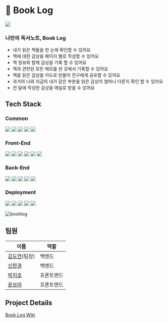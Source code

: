# 📖 Book Log

![](https://user-images.githubusercontent.com/89366567/146297427-157c1ece-12f5-4d33-b198-d296275f7981.png)

### 나만의 독서노트, Book Log

- 내가 읽은 책들을 한 눈에 확인할 수 있어요
- 책에 대한 감상을 페이지 별로 작성할 수 있어요
- 책 정보와 함께 감상을 기록 할 수 있어요
- 책과 관련된 모든 메모를 한 곳에서 기록할 수 있어요
- 책을 읽은 감상을 카드로 만들어 친구에게 공유할 수 있어요
- 과거의 나와 지금의 내가 같은 부분을 읽은 감상이 얼마나 다른지 확인 할 수 있어요
- 전 달에 작성한 감상을 메일로 받을 수 있어요
  
  
   
## Tech Stack
### Common
<div>
  <img src="https://img.shields.io/badge/github-181717?style=for-the-badge&logo=github&logoColor=white">
  <img src="https://img.shields.io/badge/git-F05032?style=for-the-badge&logo=git&logoColor=white">
  <img src="https://img.shields.io/badge/Axios-512ad0?style=for-the-badge&logo=axios&logoColor=black">    
  <img src="https://img.shields.io/badge/javascript-F7DF1E?style=for-the-badge&logo=javascript&logoColor=black"> 
  <img src="https://img.shields.io/badge/prettier-F7B93E?style=for-the-badge&logo=prettier&logoColor=black"> 
</div>

### Front-End   
<div>
  <img src="https://img.shields.io/badge/html5-E34F26?style=for-the-badge&logo=html5&logoColor=white">
  <img src="https://img.shields.io/badge/css-1572B6?style=for-the-badge&logo=css3&logoColor=white"> 
  <img src="https://img.shields.io/badge/react-61DAFB?style=for-the-badge&logo=react&logoColor=black">
  <img src="https://img.shields.io/badge/styled%20components-DB7093?style=for-the-badge&logo=styledComponents&logoColor=white">
  <img src="https://img.shields.io/badge/React%20Router-CA4245?style=for-the-badge&logo=ReactRouter&logoColor=white">  
  <img src="https://img.shields.io/badge/Create%20React%20App-09D3AC?style=for-the-badge&logo=CreateReactApp&logoColor=white">   
</div>

### Back-End
<div>
  <img src="https://img.shields.io/badge/node.js-339933?style=for-the-badge&logo=Node.js&logoColor=white">  
  <img src="https://img.shields.io/badge/express-000000?style=for-the-badge&logo=express&logoColor=white">
  <img src="https://img.shields.io/badge/mysql-4479A1?style=for-the-badge&logo=mysql&logoColor=white">  
  <img src="https://img.shields.io/badge/JWT-000000?style=for-the-badge&logo=JSONWebTokens&logoColor=white">
  <img src="https://img.shields.io/badge/Nodemon-76D04B?style=for-the-badge&logo=Nodemon&logoColor=white">
</div>

### Deployment
<div>
  <img src="https://img.shields.io/badge/Ubuntu-E95420?style=for-the-badge&logo=Ubuntu&logoColor=white"> 
  <img src="https://img.shields.io/badge/aws-232F3E?style=for-the-badge&logo=amazonaws&logoColor=white"> 
  <img src="https://img.shields.io/badge/S3-569A31?style=for-the-badge&logo=amazonS3&logoColor=white"> 
  <img src="https://img.shields.io/badge/ec2-FF9900?style=for-the-badge&logo=amazonaws&logoColor=white"> 
  <img src="https://img.shields.io/badge/rds-FF9900?style=for-the-badge&logo=amazonaws&logoColor=white"> 
  
</div>

![booklog](https://user-images.githubusercontent.com/53068706/147174568-d20cd481-109e-4816-8840-077a428beca9.png)

## 팀원

| 이름         | 역할       |
| ------------ | ---------- |
| [김도연](https://github.com/kimdoyeonn)(팀장) | 백엔드     |
| [신한결](https://github.com/alskfl222)       | 백엔드     |
| [박지호](https://github.com/qkrwlgh123)       | 프론트엔드 |
| [윤보라](https://github.com/boraborayoon)       | 프론트엔드 |

## Project Details
[Book Log Wiki](https://github.com/codestates/book-log/wiki)

